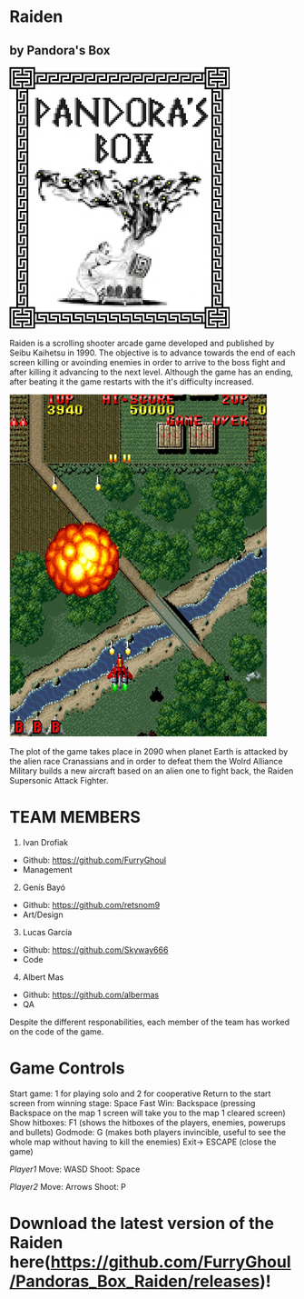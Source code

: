# Raiden
## by Pandora's Box

![](https://github.com/FurryGhoul/prueba/blob/master/Logo/PB_Larger_Logo.jpg)

Raiden is a scrolling shooter arcade game developed and published by Seibu Kaihetsu in 1990. The objective is to advance towards the end of each screen killing or avoinding enemies in order to arrive to the boss fight and after killing it advancing to the next level. Although the game has an ending, after beating it the game restarts with the it's difficulty increased.

![](https://github.com/FurryGhoul/prueba/blob/master/raiden%20screenshoot1.jpg)

The plot of the game takes place in 2090 when planet Earth is attacked by the alien race Cranassians and in order to defeat them the Wolrd Alliance Military builds a new aircraft based on an alien one to fight back, the Raiden Supersonic Attack Fighter.  

# TEAM MEMBERS

1. Ivan Drofiak
 - Github: https://github.com/FurryGhoul
 - Management


2. Genís Bayó
 - Github: https://github.com/retsnom9
 - Art/Design 


3. Lucas García
 - Github: https://github.com/Skyway666
 - Code 


4. Albert Mas
 - Github: https://github.com/albermas
 - QA

Despite the different responabilities, each member of the team has worked on the code of the game.

# Game Controls
Start game: 1 for playing solo and 2 for cooperative
Return to the start screen from winning stage: Space
Fast Win: Backspace (pressing Backspace on the map 1 screen will take you to the map 1 cleared screen)
Show hitboxes: F1 (shows the hitboxes of the players, enemies, powerups and bullets)
Godmode: G (makes both players invincible, useful to see the whole map without having to kill the enemies)
Exit-> ESCAPE (close the game)

*Player1*
Move: WASD
Shoot: Space

*Player2*
Move: Arrows
Shoot: P

# Download the latest version of the Raiden here(https://github.com/FurryGhoul/Pandoras_Box_Raiden/releases)!
